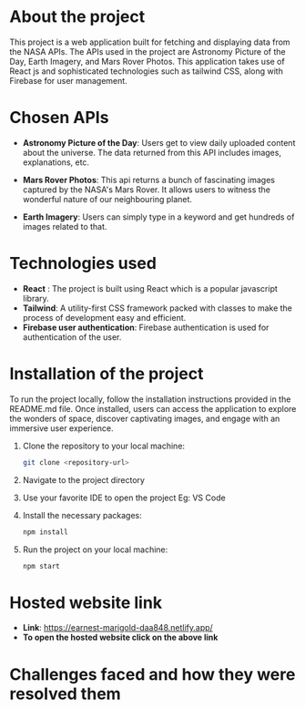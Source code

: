 # About the project

This project is a web application built for fetching and displaying data from the NASA APIs. The APIs used in the project are Astronomy Picture of the Day, Earth Imagery, and Mars Rover Photos. This application takes use of React js and sophisticated technologies such as tailwind CSS, along with Firebase for user management.

# Chosen APIs

- **Astronomy Picture of the Day**: Users get to view daily uploaded content about the universe. The data returned from this API includes images, explanations, etc.

- **Mars Rover Photos**: This api returns a bunch of fascinating images captured by the NASA's Mars Rover. It allows users to witness the wonderful nature of our neighbouring planet.

- **Earth Imagery**: Users can simply type in a keyword and get hundreds of images related to that.

# Technologies used

- **React** : The project is built using React which is a popular javascript library.
- **Tailwind**: A utility-first CSS framework packed with classes to make the process of development easy and efficient.
- **Firebase user authentication**: Firebase authentication is used for authentication of the user.

# Installation of the project

To run the project locally, follow the installation instructions provided in the README.md file. Once installed, users can access the application to explore the wonders of space, discover captivating images, and engage with an immersive user experience.

1. Clone the repository to your local machine:

   ```bash
   git clone <repository-url>

   ```

2. Navigate to the project directory

3. Use your favorite IDE to open the project
   Eg: VS Code

4. Install the necessary packages:

   ```bash
   npm install

   ```

5. Run the project on your local machine:
   ```bash
   npm start
   ```

# Hosted website link

- **Link**: https://earnest-marigold-daa848.netlify.app/
- **To open the hosted website click on the above link**

# Challenges faced and how they were resolved them

